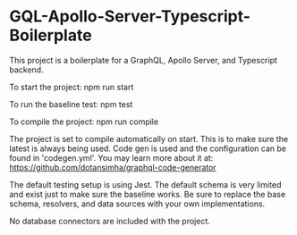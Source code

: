 # GQL-Apollo-Server-Typescript-Boilerplate
This project is a boilerplate for a GraphQL, Apollo Server, and Typescript backend. 

To start the project:
npm run start

To run the baseline test:
npm test

To compile the project:
npm run compile

The project is set to compile automatically on start. This is to make sure the latest is always being used.
Code gen is used and the configuration can be found in 'codegen.yml'. 
You may learn more about it at: https://github.com/dotansimha/graphql-code-generator

The default testing setup is using Jest. 
The default schema is very limited and exist just to make sure the baseline works. 
Be sure to replace the base schema, resolvers, and data sources with your own implementations.

No database connectors are included with the project.
